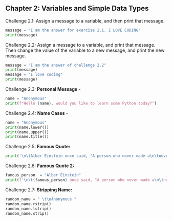 ## Chapter 2: Variables and Simple Data Types
Challenge 2.1: Assign a message to a variable, and then print that message.
```python
message = "I am the answer for exercise 2.1. I LOVE CODING"
print(message)
```
Challenge 2.2: Assign a message to a variable, and print that message. Then change the value of the variable to a new message, and print the new message.
```python
message = "I am the answer of challenge 2.2"
print(message)
message = "I love coding"
print(message)
```
Challenge 2.3: **Personal Message** - 
```python
name = "Anonymous"
print(f"Hello {name}, would you like to learn some Python today?")
```
Challenge 2.4: **Name Cases** -
```python
name = "Anonymous"
print(name.lower())
print(name.upper())
print(name.title())
```
Challenge 2.5: **Famous Quote:**
```python
print('\n\tAlber Einstein once said, "A person who never made a\n\tnever tried anything new."')
```
Challenge 2.6: **Famous Quote 2:**
```python
famous_person  = "Alber Einstein"
print(f'\n\t{famous_person} once said, "A person who never made a\n\tnever tried anything new."')
```
Challenge 2.7: **Stripping Name:**
```python
random_name = " \t\nAnonymous "
random_name.rstrip()
random_name.lstrip()
random_name.strip()
